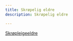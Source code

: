 ```yaml
---
title: Skrøpelig eldre
description: Skrøpelig eldre

---
```


[Skrøpleigeeldre](https://ecampus.folkeuniversitetet.no/pluginfile.php/135390/mod_resource/content/1/230824%20skr%C3%B8pelige%20eldre%20S1.3.pdf)